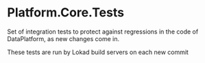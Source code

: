 ﻿Platform.Core.Tests 
==================

Set of integration tests to protect against regressions in the code
of DataPlatform, as new changes come in.

These tests are run by Lokad build servers on each new commit